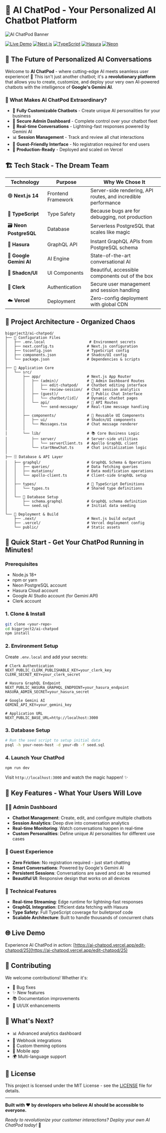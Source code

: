 # 🤖 AI ChatPod - Your Personalized AI Chatbot Platform

![AI ChatPod Banner](https://via.placeholder.com/1200x400/6366f1/ffffff?text=AI+ChatPod+-+Personalized+AI+Chatbots)

[![Live Demo](https://img.shields.io/badge/Live%20Demo-ai--chatpod.vercel.app-blue)](https://ai-chatpod.vercel.app/edit-chatpod/25)
[![Next.js](https://img.shields.io/badge/Next.js-14-black)](https://nextjs.org/)
[![TypeScript](https://img.shields.io/badge/TypeScript-5-blue)](https://www.typescriptlang.org/)
[![Hasura](https://img.shields.io/badge/Hasura-GraphQL-purple)](https://hasura.io/)
[![Neon](https://img.shields.io/badge/Neon-PostgreSQL-green)](https://neon.tech/)

## 🚀 **The Future of Personalized AI Conversations**

Welcome to **AI ChatPod** - where cutting-edge AI meets seamless user experience! 🎯 This isn't just another chatbot; it's a **revolutionary platform** that allows you to create, customize, and deploy your very own AI-powered chatbots with the intelligence of **Google's Gemini AI**.

### 🌟 **What Makes AI ChatPod Extraordinary?**

- 🎨 **Fully Customizable Chatbots** - Create unique AI personalities for your business
- 🔐 **Secure Admin Dashboard** - Complete control over your chatbot fleet
- 💬 **Real-time Conversations** - Lightning-fast responses powered by Gemini AI
- 📊 **Session Management** - Track and review all chat interactions
- 🎯 **Guest-Friendly Interface** - No registration required for end users
- 🚀 **Production-Ready** - Deployed and scaled on Vercel

## 🏗️ **Tech Stack - The Dream Team**

| Technology | Purpose | Why We Chose It |
|------------|---------|-----------------|
| 🟢 **Next.js 14** | Frontend Framework | Server-side rendering, API routes, and incredible performance |
| 🔷 **TypeScript** | Type Safety | Because bugs are for debugging, not production |
| 🗃️ **Neon PostgreSQL** | Database | Serverless PostgreSQL that scales like magic |
| 🚀 **Hasura** | GraphQL API | Instant GraphQL APIs from PostgreSQL schema |
| 🤖 **Google Gemini AI** | AI Engine | State-of-the-art conversational AI |
| 🎨 **Shadcn/UI** | UI Components | Beautiful, accessible components out of the box |
| 🔐 **Clerk** | Authentication | Secure user management and session handling |
| ☁️ **Vercel** | Deployment | Zero-config deployment with global CDN |

## 📁 **Project Architecture - Organized Chaos**

```
bigprject2/ai-chatpod/
├── 🔧 Configuration Files
│   ├── .env.local                    # Environment secrets
│   ├── next.config.ts               # Next.js configuration
│   ├── tsconfig.json                # TypeScript config
│   ├── components.json              # Shadcn/UI config
│   └── package.json                 # Dependencies & scripts
│
├── 📱 Application Core
│   └── src/
│       ├── app/                     # Next.js App Router
│       │   ├── (admin)/             # 🔐 Admin Dashboard Routes
│       │   │   ├── edit-chatpod/    # Chatbot editing interface
│       │   │   └── review-session/  # Chat session analytics
│       │   ├── (guest)/             # 👥 Public Chat Interface
│       │   │   └── chatbot/[id]/    # Dynamic chatbot pages
│       │   └── api/                 # 🔌 API Routes
│       │       └── send-message/    # Real-time message handling
│       │
│       ├── components/              # 🧩 Reusable UI Components
│       │   ├── ui/                  # Shadcn/UI components
│       │   └── Messages.tsx         # Chat message renderer
│       │
│       └── lib/                     # 📚 Core Business Logic
│           ├── server/              # Server-side utilities
│           │   └── serverClient.ts  # Apollo GraphQL client
│           └── startNewChat.ts      # Chat initialization logic
│
├── 🗄️ Database & API Layer
│   ├── graphql/                     # GraphQL Schema & Operations
│   │   ├── queries/                 # Data fetching queries
│   │   ├── mutations/               # Data modification operations
│   │   └── apollo-client.ts         # Client-side GraphQL setup
│   │
│   ├── types/                       # 📝 TypeScript Definitions
│   │   └── types.ts                 # Shared type definitions
│   │
│   └── 🌱 Database Setup
│       ├── schema.graphql           # GraphQL schema definition
│       └── seed.sql                 # Initial data seeding
│
└── 🚀 Deployment & Build
    ├── .next/                       # Next.js build output
    ├── .vercel/                     # Vercel deployment config
    └── public/                      # Static assets
```

## 🚀 **Quick Start - Get Your ChatPod Running in Minutes!**

### Prerequisites
- Node.js 18+ 
- npm or yarn
- Neon PostgreSQL account
- Hasura Cloud account
- Google AI Studio account (for Gemini API)
- Clerk account

### 1. **Clone & Install**
```bash
git clone <your-repo>
cd bigprject2/ai-chatpod
npm install
```

### 2. **Environment Setup**
Create `.env.local` and add your secrets:
```env
# Clerk Authentication
NEXT_PUBLIC_CLERK_PUBLISHABLE_KEY=your_clerk_key
CLERK_SECRET_KEY=your_clerk_secret

# Hasura GraphQL Endpoint
NEXT_PUBLIC_HASURA_GRAPHQL_ENDPOINT=your_hasura_endpoint
HASURA_ADMIN_SECRET=your_hasura_secret

# Google Gemini AI
GEMINI_API_KEY=your_gemini_key

# Application URL
NEXT_PUBLIC_BASE_URL=http://localhost:3000
```

### 3. **Database Setup**
```bash
# Run the seed script to setup initial data
psql -h your-neon-host -d your-db -f seed.sql
```

### 4. **Launch Your ChatPod**
```bash
npm run dev
```

Visit `http://localhost:3000` and watch the magic happen! ✨

## 🎯 **Key Features - What Your Users Will Love**

### 👨‍💼 **Admin Dashboard**
- **Chatbot Management**: Create, edit, and configure multiple chatbots
- **Session Analytics**: Deep dive into conversation analytics
- **Real-time Monitoring**: Watch conversations happen in real-time
- **Custom Personalities**: Define unique AI personalities for different use cases

### 👥 **Guest Experience**
- **Zero Friction**: No registration required - just start chatting
- **Smart Conversations**: Powered by Google's Gemini AI
- **Persistent Sessions**: Conversations are saved and can be resumed
- **Beautiful UI**: Responsive design that works on all devices

### 🔧 **Technical Features**
- **Real-time Streaming**: Edge runtime for lightning-fast responses
- **GraphQL Integration**: Efficient data fetching with Hasura
- **Type Safety**: Full TypeScript coverage for bulletproof code
- **Scalable Architecture**: Built to handle thousands of concurrent chats

## 🌐 **Live Demo**

Experience AI ChatPod in action: [https://ai-chatpod.vercel.app/edit-chatpod/25](https://ai-chatpod.vercel.app/edit-chatpod/25)

## 🤝 **Contributing**

We welcome contributions! Whether it's:
- 🐛 Bug fixes
- ✨ New features
- 📚 Documentation improvements
- 🎨 UI/UX enhancements

## 🔮 **What's Next?**

- 📊 Advanced analytics dashboard
- 🔌 Webhook integrations
- 🎨 Custom theming options
- 📱 Mobile app
- 🌍 Multi-language support

## 📜 **License**

This project is licensed under the MIT License - see the [LICENSE](LICENSE) file for details.

---

**Built with ❤️ by developers who believe AI should be accessible to everyone.**

*Ready to revolutionize your customer interactions? Deploy your own AI ChatPod today!* 🚀

